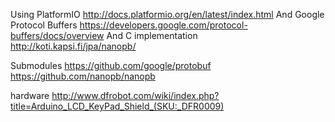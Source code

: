 Using PlatformIO http://docs.platformio.org/en/latest/index.html
And Google Protocol Buffers https://developers.google.com/protocol-buffers/docs/overview
And C implementation http://koti.kapsi.fi/jpa/nanopb/

Submodules
https://github.com/google/protobuf
https://github.com/nanopb/nanopb

hardware
http://www.dfrobot.com/wiki/index.php?title=Arduino_LCD_KeyPad_Shield_(SKU:_DFR0009)